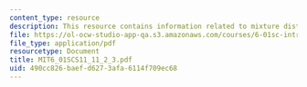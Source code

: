```yaml
---
content_type: resource
description: This resource contains information related to mixture distributions.
file: https://ol-ocw-studio-app-qa.s3.amazonaws.com/courses/6-01sc-introduction-to-electrical-engineering-and-computer-science-i-spring-2011/490cc826baefd6273afa6114f709ec68_MIT6_01SCS11_11_2_3.pdf
file_type: application/pdf
resourcetype: Document
title: MIT6_01SCS11_11_2_3.pdf
uid: 490cc826-baef-d627-3afa-6114f709ec68
---
```

